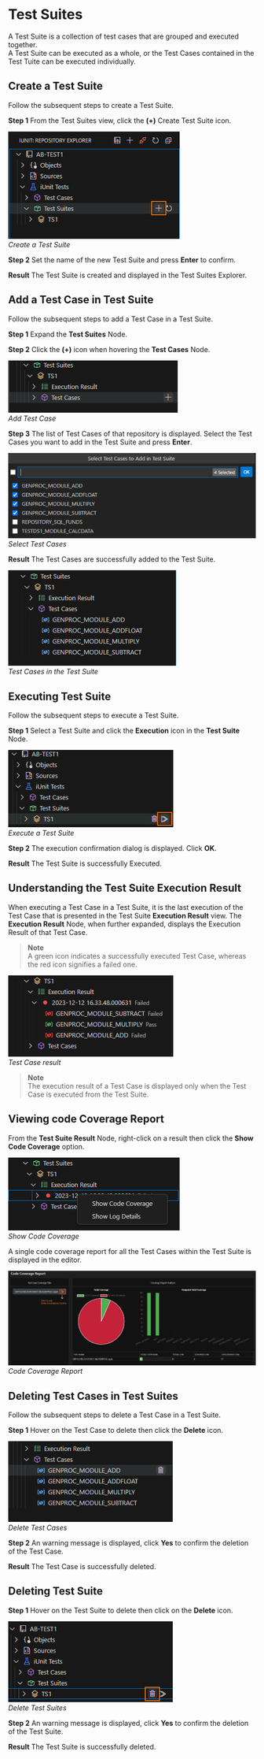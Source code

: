 # Test Suites

A Test Suite is a collection of test cases that are grouped and executed together.  
A Test Suite can be executed as a whole, or the Test Cases contained in the Test Tuite can be executed individually.

## Create a Test Suite

Follow the subsequent steps to create a Test Suite.

**Step 1**   From the Test Suites view, click the **(+)** Create Test Suite icon.

![create-testsuite](./../../media/create-testsuite.png)  
_Create a Test Suite_

**Step 2**   Set the name of the new Test Suite and press **Enter** to confirm.

<!--![create-testsuite](./../../media/testsuite-name.png)-->

**Result**   The Test Suite is created and displayed in the Test Suites Explorer.

## Add a Test Case in Test Suite
Follow the subsequent steps to add a Test Case in a Test Suite.

**Step 1**   Expand the **Test Suites** Node.

**Step 2**   Click the **(+)** icon when hovering the **Test Cases** Node.
   
![add-testcase](./../../media/add-testcase-testsuite.png)  
_Add Test Case_

**Step 3** The list of Test Cases of that repository is displayed. Select the Test Cases you want to add in the Test Suite and press **Enter**.

![add-testcase-list](./../../media/add-testcase-list.png)  
_Select Test Cases_

**Result**   The Test Cases are successfully added to the Test Suite.

![add-testcase-list](./../../media/testcase-testsuite-list.png)  
_Test Cases in the Test Suite_

## Executing Test Suite

Follow the subsequent steps to execute a Test Suite.

**Step 1**   Select a Test Suite and click the **Execution** icon in the **Test Suite** Node.

![execute-testsuite](./../../media/execute-testsuite.png)  
_Execute a Test Suite_

**Step 2**   The execution confirmation dialog is displayed. Click **OK**.

**Result**   The Test Suite is successfully Executed.

## Understanding the Test Suite Execution Result

When executing a Test Case in a Test Suite, it is the last execution of the Test Case that is presented in the Test Suite **Execution Result** view.
The **Execution Result** Node, when further expanded, displays the Execution Result of that Test Case.

> **Note**  
A green icon indicates a successfully executed Test Case, whereas the red icon signifies a failed one.  

![testcase-result](./../../media/testsuite-result.png)  
_Test Case result_

> **Note**  
The execution result of a Test Case is displayed only when the Test Case is executed from the Test Suite.

## Viewing code Coverage Report

From the **Test Suite Result** Node, right-click on a result then click the **Show Code Coverage** option.

![code-coverage](./../../media/testsuite-code-coverage.png)  
_Show Code Coverage_

A single code coverage report for all the Test Cases within the Test Suite is displayed in the editor.

![code-coverage-report](./../../media/code-coverage-report.png)  
_Code Coverage Report_

## Deleting Test Cases in Test Suites

Follow the subsequent steps to delete a Test Case in a Test Suite. 

**Step 1**   Hover on the Test Case to delete then click the **Delete** icon.

![delete-testcase](./../../media/delete-testcase-testsuite.png)  
_Delete Test Cases_

**Step 2**   An warning message is displayed, click **Yes** to confirm the deletion of the Test Case.

<!-- This is repetitive ? 4. Click on the Delete button to delete the Test Case.-->

<!-- ![delete-testcase](./../../media/delete-testcase-testsuite-prompt.png)-->

**Result**   The Test Case is successfully deleted.

## Deleting Test Suite

**Step 1**   Hover on the Test Suite to delete then click on the **Delete** icon.

![delete-testsuite](./../../media/delete-testsuite.png)  
_Delete Test Suites_

**Step 2**   An warning message is displayed, click **Yes** to confirm the deletion of the Test Suite.

**Result**   The Test Suite is successfully deleted.

<!-- This is repetitive ? 4. Click on the Delete button to delete the Test Suite.-->

<!-- 
## Create a test suite
1. In the Test Suites view, click the  Create Test Suite icon ➕. 

SC

2. Define a Test Suite Name and Press Enter. 

Result : The test suite is created and is displayed in the Test Suites view.

## Add Test Case in Test Suite
1. To add test cases to a test suite, Click on the ➕sign on Hovering the Test Suite Name.

(-sc-)

2. A List of Test Cases of that Repository will Appear. Select the Test Cases You want to add in the Test Suite and press Enter.

(-sc-)

Result : The Test cases are added to the test suite.

(-sc-)

## Delete Test Cases in Test Suite 	
Step 1 :  Right click on the test Case you want to delete.  
Step 2 :  Click delete from the Context menu.  
Result :  Test Case will get Deleted.  

(-sc-)

## Deleting Test Suite
Step 1 :  Right click on the Test Suite  you want to delete.  
Step 2 :  Click delete from the Context menu.  
Result :  Test Suite will be Deleted.  

(-sc-)

## Executing Test Suite
Step 1 : To execute the selected test suite, Click on the Execution Icon on the Test Suite Node.  
Step 2 : The execution confirmation dialog is displayed. Click OK.  
Result : Test Suite Will get Executed.  

(-sc-)

## Understanding the Test Suite Execution Result
When executing a test case in a test suite, it is the last execution of the test case that is presented in the test suite Execution Results view.  
The Execution Result Node when further expanded will show the Execution Result of that Test Suite.  

(-sc-)

When executing a test case in a test suite, it is the last execution of the test case that is presented in the test suite Execution Results view. The test case Execution Results view gives access to the individual result of all the executions of the test case.

(-sc-)

## Viewing code Coverage Report 
On the Test Suite Result Node , Right click to show the context menu then click on “Show Code Coverage”

A single code coverage report for all the test cases within the test suite is displayed in the editor.

(-sc-) -->